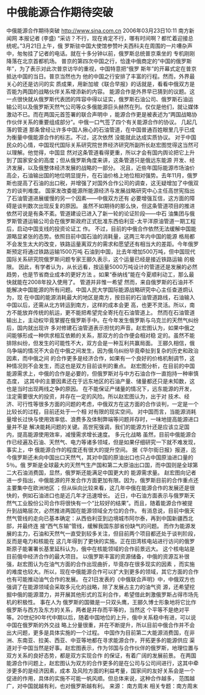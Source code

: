 # 中俄能源合作期待突破

中俄能源合作期待突破
http://www.sina.com.cn 2006年03月23日10:11 南方新闻网
本报记者 (李盛) “采访？不行，现在肯定不行，哪有时间啊？都忙着迎接总统呢。”3月21日上午，俄 罗斯驻中国大使馆参赞叶夫西科夫在周围的一片嘈杂声中，匆匆挂了记者的电话。就在十多分钟以前，俄罗斯总统普京乘坐的 专机刚刚降落在北京首都机场。
普京的第四次中国之行，恰逢中俄商定的“中国的俄罗斯年”，为了表示对此次普京访华的重视，中国特意把“俄罗 斯年”的开幕式定在普京抵达中国的当日。普京当然也为
他的中国之行安排了丰富的行程。然而，外界最关心的还是访问的实 质成果，用新加坡《联合早报》的话就是，看看中俄双方是否能为两国的战略伙伴关系增添新的内容。
能源合作是外界早已猜到的议题。这一点很快就从俄罗斯代表团的阵容中得以证实，俄罗斯石油公司、俄罗斯石油运 输公司以及俄罗斯天然气公司等众多俄能源巨头赫然在列。仅仅是他们，就让媒体激动不已。而在两国元首签署的联合声明中 ，能源合作更是被表述为“两国战略协作伙伴关系的重要组成部分”。中俄一口气签了四个有关能源合作的协议。
几起几落的管道
那条曾经让许多中国人揪心的石油管道，在中国普通百姓眼里几乎已成为衡量中俄能源合作的标志。不过，这次依然 没能就此达成实质协议。
对于中国民众的心情，中国现代国际关系研究院世界经济研究所副所长赵宏图觉得这当然可以理解。他觉得，中国显 然对这条管道看得更重，所以才会有国内舆论把它上升到了国家安全的高度；但从俄罗斯角度来讲，这条管道只是俄远东能源 开发、经济发展，以及俄整体经济发展的战略的一部分。
况且，近些年国际能源市场油价高企，石油输出国的地位明显提升，在石油价格上地位相对强势。去年11月，俄罗 斯也提高了石油的出口税，并增强了对国外合作公司的调查，这无疑增加了中俄双方的谈判难度。
国家发改委能源所能源经济与发展战略研究中心主任高世宪指出了石油管道进展缓慢的另一个因素——中俄双方还有 必要增强互信，这方面的障碍是谈判数次出现反复的原因。
虽然不如期待的那么快，但这条管道项目的推进依然可说是有条不紊。管道建设已进入了新一轮的论证阶段——中石 油集团与俄罗斯管道运输公司会在俄罗斯政府正式批准东西伯利亚-太平洋原油管道一期工程后，启动中国支线的投资论证工 作。
不过，目前的中俄合作依然无法缓解中国能源略显紧张的态势。依照目前中国石油的消耗量，这两三年内中国的能源 格局都不会发生太大的改变，铁路运量离双方的需求和愿望还有相当大的差距。今年俄罗斯预定将通过铁路运输1500万吨 石油到中国，比去年增加500万吨，但中国现代国际关系研究院俄罗斯问题专家王郦久表示，这个运量已经是接近铁路运输 的极限。
因此，有学者认为，从长远看，按运量5000万吨设计的管道还是发展的必然趋势，也是节省商业成本的更好方法 。如果“泰纳线”能在今夏顺利动工，那么最快就能在2008年投入使用了。
管道并非惟一希望
然而，来自俄罗斯的石油并不能解决中国能源的所有问题。中国人民大学国际能源战略研究中心主任查道炯认为，现 在中国的能源消耗最大的地区是南方，按目前的石油管道路线，石油输入中国以后，还需从北方转运到南方，这样的成本会更 高，也更不灵活。所以，南方不能放弃传统的航运，更不能把希望完全寄托在石油管道上。
然而在石油管道输出上，主动权毕竟掌握在俄罗斯手中。在今年发生俄罗斯与乌克兰的天然气纠纷后，国内就出现许 多对修建石油管道表示担忧的声音。赵宏图认为，如果中俄之间能够形成一种供求相互依赖的关系，那双方的合作便会相对稳 定的。虽然不能排除纠纷，但发生的可能性不大，双方会是一种互利共赢局面。
王郦久相信，俄乌争端的情况不大会在中俄之间发生，因为俄乌纠纷毕竟牵扯到复杂的历史和政治因素，而中俄之间 的合作更多是经济合作，如果有一个良好的价格机制调节，这种情况则不会发生，而这也是双方目前谈判的重点。
赵宏图分析，在目前的中国能源需求上，中俄的合作是必要的，但俄罗斯对与中方石油合作一直抱持一种审慎态度， 这其中的主要因素还在于远东地区的石油产量、储量都还只是未知数，这也是当时出现两线之争的原因。
在不能保证产储量的情况下，远东能源的开发，注定需要很大的投资，并存在一定的风险。所以赵宏图认为，出于对 技术、经济、可行性等很多方面的问题的考虑，中俄双方在这方面的合作谈判，一定是一个比较长的过程，目前还处于一个相 对有限的现实空间。
对中国而言，当能源消耗量增长过快与使用效率低、浪费多及体制弊端等问题并存时，一味地提高能源进口量并不是 解决能耗问题的关键。高世宪强调，我们的能源方针还是应该立足国内，提高能源使用效率，减慢需求增长速度。
多元化战略
虽然，目前中俄能源合作已经遍及石油、天然气、电力等诸多领域，但是如果仔细研究一下就不难发现，事实上，中 俄能源合作的程度还有很大的提升空间。
据《华尔街日报》报道，迄今俄罗斯还未向中国出口天然气，其对中国的原油出口也只占中国原油进口量的5％。俄 罗斯是全球最大的天然气生产国和第二大原油出口国，而中国则是全球第二大石油消费国，显然，俄罗斯还能满足中国更大的 能源需求量。
赵宏图向记者进一步指出，中俄能源的开发合作方面更加有限。因为，俄罗斯目前的合作重点还主要集中在欧洲地区 ；但从纵向比较来看，这几年中俄在能源合作的发展还是很快的，例如石油进口也是近几年才迅速增长。
近日，中石油方面表示与俄罗斯天然气工业股份公司合作将很快有一个“比较好的结果”。而且，随着能源合作被提 升到战略层次，必然推进两国在能源领域全方位的合作。
有消息说，目前中俄天然气管线的走向已基本确定：从西伯利亚到边境城市阿尔泰，再到中国新疆西北部，并最终连 接“西气东输”管线，缓解我国东部省份缺气的问题。
而作为能源发展的主力，石油和天然气一直受到较多关注，但目前两个项目都还处于谈判阶段，反而是电力和核能在 这几年得到了更快的实施。正在田湾核电站进行访问的俄罗斯原子能署署长基里延科认为，俄中在核能领域的合作前景远大。 这个核电站是目前俄中经济合作的最大项目。
以俄罗斯丰富的资源储备，中俄的资源互补很强，赵宏图认为在油气方面的合作出现曲折，毕竟存在很多现实的因素 ，而实施的难度也较大。所以，现在中俄能源合作可以扩大到更多的领域，其它方面的合作也有可能推动油气合作的发展。
在21日发表的《中俄联合声明》中，中俄双方也强调了在能源领域会采取多元化的战略，除了发展占主力的油气资 源，还希望挖掘中俄的能源潜力，并开展其他形式的互利合作，希望借此刺激俄罗斯占得市场先机的积极性。
事在人为
俄罗斯的国徽是一只双头鹰，王郦久博士形象地将它比作俄罗斯与西方及东方的关系，两者是并存而平等的，当然这 个平等不是绝对平等。20世纪90年代中期以后，随着中国地位的上升，俄中关系稳中有进，可以说中国在俄罗斯的外交战 略上分量很重，并在不断提升，所以目前中俄合作并不会出大问题，更多是具体实施的一个过程。
中国作为目前第二大能源消费国，在非洲、东南亚、拉美、西亚、中亚等地都在寻求能源合作，开拓更多的能源供应 渠道对于中国当然是好事。赵宏图表示，作为邻国与合作伙伴的俄罗斯，地理位置与双方关系的良好态势，都是双方实现合作 的保证，有着广阔的发展前景。
在两国能源合作问题上，赵宏图认为双方的合作更多的是在公司与公司间进行，这其中牵涉更多的是经济因素，成本 及风险方面的利益考量，国家间的友好关系会是一个促进的作用，具体的实施不可能一帆风顺。但总体来说，这种合作越多， 范围越广，对中国就越有利，也对俄罗斯越有利。 来源：
南方周末
相关专题：南方周末 


